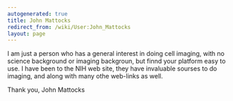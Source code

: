 ```yaml
---
autogenerated: true
title: John Mattocks
redirect_from: /wiki/User:John_Mattocks
layout: page
---
```


I am just a person who has a general interest in doing cell imaging,
with no science background or imaging backgroun, but finnd your platform
easy to use. I have been to the NIH web site, they have invaluable
sourses to do imaging, and along with many othe web-links as well.

Thank you, John Mattocks
